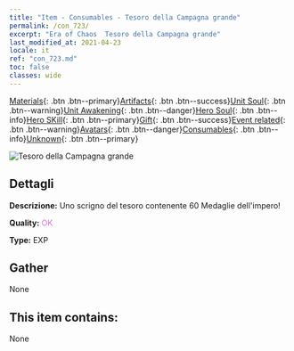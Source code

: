 ```yaml
---
title: "Item - Consumables - Tesoro della Campagna grande"
permalink: /con_723/
excerpt: "Era of Chaos  Tesoro della Campagna grande"
last_modified_at: 2021-04-23
locale: it
ref: "con_723.md"
toc: false
classes: wide
---
```

 [Materials](/ItemsIT/){: .btn .btn--primary}[Artifacts](/ItemsIT/Artifacts/){: .btn .btn--success}[Unit Soul](/ItemsIT/UnitSoul/){: .btn .btn--warning}[Unit Awakening](/ItemsIT/UnitAwakening/){: .btn .btn--danger}[Hero Soul](/ItemsIT/HeroSoul/){: .btn .btn--info}[Hero SKill](/ItemsIT/HeroSkill/){: .btn .btn--primary}[Gift](/ItemsIT/Gift/){: .btn .btn--success}[Event related](/ItemsIT/Events/){: .btn .btn--warning}[Avatars](/ItemsIT/Avatars/){: .btn .btn--danger}[Consumables](/ItemsIT/Consumables/){: .btn .btn--info}[Unknown](/ItemsIT/Unknown/){: .btn .btn--primary}

 ![Tesoro della Campagna grande](/images/t/i_503.png)

## Dettagli
 **Descrizione:** Uno scrigno del tesoro contenente 60 Medaglie dell'impero!

 **Quality:** <span style="color: #DA70D6">OK</span>

 **Type:** EXP

## Gather

  None

## This item contains:

  None

